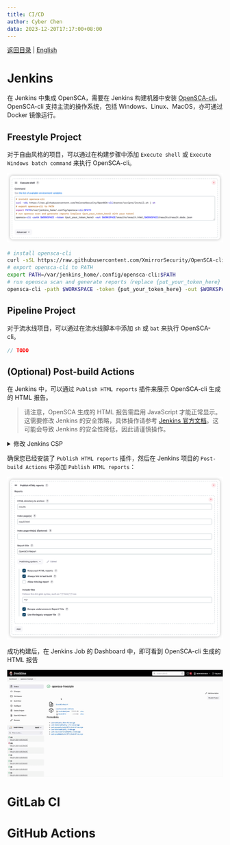 ```yaml
---
title: CI/CD
author: Cyber Chen
data: 2023-12-20T17:17:00+08:00
---
```


[返回目录](/docs/README-zh-CN.md) | [English](./CICD.md)

# Jenkins

在 Jenkins 中集成 OpenSCA，需要在 Jenkins 构建机器中安装 [OpenSCA-cli](https://github.com/XmirrorSecurity/OpenSCA-cli)。 OpenSCA-cli 支持主流的操作系统，包括 Windows、Linux、MacOS，亦可通过 Docker 镜像运行。

## Freestyle Project

对于自由风格的项目，可以通过在构建步骤中添加 `Execute shell` 或 `Execute Windows batch command` 来执行 OpenSCA-cli。

![jenkins_freestyle](/resources/jenkins-freestyle.png)

```bash
# install opensca-cli
curl -sSL https://raw.githubusercontent.com/XmirrorSecurity/OpenSCA-cli/master/scripts/install.sh | sh
# export opensca-cli to PATH
export PATH=/var/jenkins_home/.config/opensca-cli:$PATH
# run opensca scan and generate reports（replace {put_your_token_here} with your token）
opensca-cli -path $WORKSPACE -token {put_your_token_here} -out $WORKSPACE/results/result.html,$WORKSPACE/results/result.dsdx.json
```

## Pipeline Project

对于流水线项目，可以通过在流水线脚本中添加 `sh` 或 `bat` 来执行 OpenSCA-cli。

```groovy
// TODO
```

## (Optional) Post-build Actions

在 Jenkins 中，可以通过 `Publish HTML reports` 插件来展示 OpenSCA-cli 生成的 HTML 报告。

> 请注意，OpenSCA 生成的 HTML 报告需启用 JavaScript 才能正常显示。这需要修改 Jenkins 的安全策略，具体操作请参考 [Jenkins 官方文档](https://www.jenkins.io/doc/book/security/configuring-content-security-policy//)。这可能会导致 Jenkins 的安全性降低，因此请谨慎操作。

<details>
<summary>修改 Jenkins CSP</summary>

在 Jenkins 的 `Manage Jenkins` -> `Script Console` 中执行以下脚本：

```groovy
System.setProperty("hudson.model.DirectoryBrowserSupport.CSP", "sandbox allow-scripts; default-src 'self'; img-src 'self' data:; style-src 'self' 'unsafe-inline'; script-src 'self' 'unsafe-inline' 'unsafe-eval';")
```

执行完成后，需重启 Jenkins 服务。

</details>

确保您已经安装了 `Publish HTML reports` 插件，然后在 Jenkins 项目的 `Post-build Actions` 中添加 `Publish HTML reports`：

![jenkins_postbuild](/resources/jenkins-postbuild.png)  

成功构建后，在 Jenkins Job 的 Dashboard 中，即可看到 OpenSCA-cli 生成的 HTML 报告

![html_report](/resources/jenkins-view-html-report.gif)


# GitLab CI

# GitHub Actions
